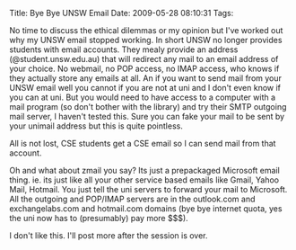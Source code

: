 Title: Bye Bye UNSW Email
Date: 2009-05-28 08:10:31
Tags: 

No time to discuss the ethical dilemmas or my opinion but I've worked out why my UNSW email stopped working. In short UNSW no longer provides students with email accounts. They mealy provide an address (@student.unsw.edu.au) that will redirect any mail to an email address of your choice. No webmail, no POP access, no IMAP access, who knows if they actually store any emails at all. An if you want to send mail from your UNSW email well you cannot if you are not at uni and I don't even know if you can at uni. But you would need to have access to a computer with a mail program (so don't bother with the library) and try their SMTP outgoing mail server, I haven't tested this. Sure you can fake your mail to be sent by your unimail address but this is quite pointless.

All is not lost, CSE students get a CSE email so I can send mail from that account.

Oh and what about zmail you say? Its just a prepackaged Microsoft email thing. ie. its just like all your other service based emails like Gmail, Yahoo Mail, Hotmail. You just tell the uni servers to forward your mail to Microsoft. All the outgoing and POP/IMAP servers are in the outlook.com and exchangelabs.com and hotmail.com domains (bye bye internet quota, yes the uni now has to (presumably) pay more $$$).

I don't like this. I'll post more after the session is over.
